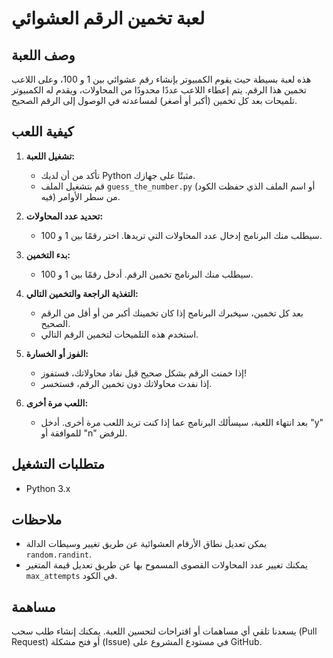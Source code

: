 # لعبة تخمين الرقم العشوائي

## وصف اللعبة

هذه لعبة بسيطة حيث يقوم الكمبيوتر بإنشاء رقم عشوائي بين 1 و 100، وعلى اللاعب تخمين هذا الرقم. يتم إعطاء اللاعب عددًا محدودًا من المحاولات، ويقدم له الكمبيوتر تلميحات بعد كل تخمين (أكبر أو أصغر) لمساعدته في الوصول إلى الرقم الصحيح.

## كيفية اللعب

1. **تشغيل اللعبة:**
   - تأكد من أن لديك Python مثبتًا على جهازك.
   - قم بتشغيل الملف `guess_the_number.py` (أو اسم الملف الذي حفظت الكود فيه) من سطر الأوامر.

2. **تحديد عدد المحاولات:**
   - سيطلب منك البرنامج إدخال عدد المحاولات التي تريدها. اختر رقمًا بين 1 و 100.

3. **بدء التخمين:**
   - سيطلب منك البرنامج تخمين الرقم. أدخل رقمًا بين 1 و 100.

4. **التغذية الراجعة والتخمين التالي:**
   - بعد كل تخمين، سيخبرك البرنامج إذا كان تخمينك أكبر من أو أقل من الرقم الصحيح.
   - استخدم هذه التلميحات لتخمين الرقم التالي.

5. **الفوز أو الخسارة:**
   - إذا خمنت الرقم بشكل صحيح قبل نفاد محاولاتك، فستفوز!
   - إذا نفدت محاولاتك دون تخمين الرقم، فستخسر.

6. **اللعب مرة أخرى:**
   - بعد انتهاء اللعبة، سيسألك البرنامج عما إذا كنت تريد اللعب مرة أخرى. أدخل "y" للموافقة أو "n" للرفض.

## متطلبات التشغيل

- Python 3.x

## ملاحظات

- يمكن تعديل نطاق الأرقام العشوائية عن طريق تغيير وسيطات الدالة `random.randint`.
- يمكنك تغيير عدد المحاولات القصوى المسموح بها عن طريق تعديل قيمة المتغير `max_attempts` في الكود.

## مساهمة

يسعدنا تلقي أي مساهمات أو اقتراحات لتحسين اللعبة. يمكنك إنشاء طلب سحب (Pull Request) أو فتح مشكلة (Issue) في مستودع المشروع على GitHub.
